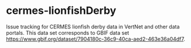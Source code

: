 # cermes-lionfishDerby
Issue tracking for CERMES lionfish derby data in VertNet and other data portals. This data set corresponds to GBIF data set https://www.gbif.org/dataset/7904180c-36c9-40ca-aed2-463e36a04df7.
